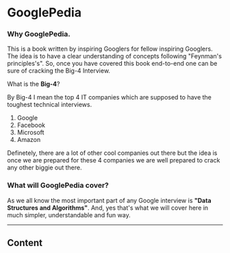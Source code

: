 

GooglePedia
===========

### Why GooglePedia.

This is a book written by inspiring Googlers for fellow inspiring Googlers. The idea is to have a clear understanding of concepts following "Feynman's principles's". So, once you have covered this book end-to-end one can be sure of cracking the Big-4 Interview.

What is the **Big-4**?

By Big-4 I mean the top 4 IT companies which are supposed to have the toughest technical interviews.

 1. Google
 2. Facebook
 3. Microsoft
 4. Amazon

Definetely, there are a lot of other cool companies out there but the idea is once we are prepared for these 4 companies we are well prepared to crack any other biggie out there.


### What will GooglePedia cover?

As we all know the most important part of any Google interview is **"Data Structures and Algorithms"**.
And, yes that's what we will cover here in much simpler, understandable and fun way.

----------
Content
-------




